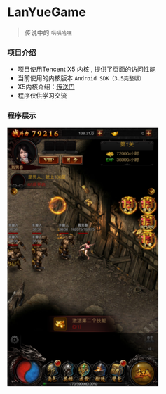 # LanYueGame

> 传说中的 `哄哄哈嘿`

### 项目介绍

- 项目使用Tencent X5 内核 , 提供了页面的访问性能
- 当前使用的内核版本 `Android SDK（3.5完整版）`
- X5内核介绍：[传送门](https://x5.tencent.com/tbs/)
- 程序仅供学习交流

### 程序展示

![show](img/app-show.png)

